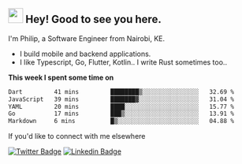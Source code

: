 <h2><img src="https://slackmojis.com/emojis/3643-cool-doge/download" width="30"/> Hey! Good to see you here.</h2>

<p>I'm Philip, a Software Engineer from Nairobi, KE. 

- I build mobile and backend applications.
- I like Typescript, Go, Flutter, Kotlin.. I write Rust sometimes too..</p>

**This week I spent some time on**
<!--START_SECTION:waka-->

```txt
Dart         41 mins         ████████▒░░░░░░░░░░░░░░░░   32.69 %
JavaScript   39 mins         ███████▓░░░░░░░░░░░░░░░░░   31.04 %
YAML         20 mins         ████░░░░░░░░░░░░░░░░░░░░░   15.77 %
Go           17 mins         ███▒░░░░░░░░░░░░░░░░░░░░░   13.91 %
Markdown     6 mins          █▒░░░░░░░░░░░░░░░░░░░░░░░   04.88 %
```

<!--END_SECTION:waka-->

If you'd like to connect with me elsewhere

[![Twitter Badge](https://img.shields.io/badge/-Twitter-1ca0f1?style=flat-square&labelColor=1ca0f1&logo=twitter&logoColor=white&link=https://twitter.com/_diogorodrigues)](https://twitter.com/kimathiphil)  [![Linkedin Badge](https://img.shields.io/badge/-LinkedIn-blue?style=flat-square&logo=Linkedin&logoColor=white&link=https://www.linkedin.com/in/philip-kimathi-2604a9114/)](https://www.linkedin.com/in/philip-kimathi-2604a9114/)

